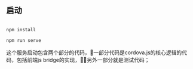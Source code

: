 ## 启动
```javascript

npm install

npm run serve
```

这个服务启动包含两个部分的代码，一部分代码是cordova.js的核心逻辑的代码，包括前端js bridge的实现，另外一部分就是测试代码；